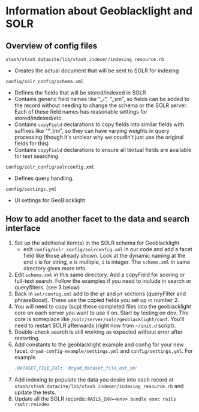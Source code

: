 # Information about Geoblacklight and SOLR

## Overview of config files

`stash/stash_datacite/lib/stash_indexer/indexing_resource.rb`
- Creates the actual document that will be sent to SOLR for indexing

`config/solr_config/schema.xml`
- Defines the fields that will be stored/indexed in SOLR
- Contains generic field names like "*_i", "*_sm", so fields can be added to the
  record without needing to change the schema or the SOLR server. Each of these
  field names has reasonable settings for stored/indexed/etc.
- Contains `copyField` declarations to copy fields into similar fields with
  suffixes like "*_tmi", so they can have varying weights in query processing
  (though it's unclear why we coudln't just use the original fields for this)
- Contains `copyField` declarations to ensure all textual fields are available
  for text searching

`config/solr_config/solrconfig.xml`
- Defines query handling.

`config/settings.yml`
- UI settings for GeoBlacklight


## How to add another facet to the data and search interface

1. Set up the additional item(s) in the SOLR schema for Geoblacklight
   - edit `config/solr_config/solrconfig.xml` in our code and add a facet field
      like those already shown. Look at the dynamic naming at the end `s` is for string,
      `m` is multiple, `i` is integer.  The `schema.xml` in same directory gives more info.
2. Edit `schema.xml` in this same directory.  Add a copyField for scoring or
   full-text search.  Follow the examples if you need to include in search or queryfilters. (see 3 below)
3. Back in `solrconfig.xml` add to the `qf` and `pf` sections (queryFilter and phraseBoost).
   These use the copied fields you set up in number 2.
4. You will need to copy (scp) these completed files into the geoblacklight core on
   each server you want to use it on.  Start by testing on dev.  The core is someplace
   like `/solr/server/solr/geoblacklight/conf`.  You'll need to restart SOLR
   afterwards (right now from `~/init.d` script).
5. Double-check search is still working as expected without error after restarting.
6. Add constants to the geoblacklight example and config for your new facet.
   `dryad-config-example/settings.yml` and `config/settings.yml`. For example
    ```ruby
    :DATASET_FILE_EXT: 'dryad_dataset_file_ext_sm'
    ```
7. Add indexing to populate the data you desire into each record at
   `stash/stash_datacite/lib/stash_indexer/indexing_resource.rb` and update the tests.
8. Update all the SOLR records: `RAILS_ENV=<env> bundle exec rails rsolr:reindex`

